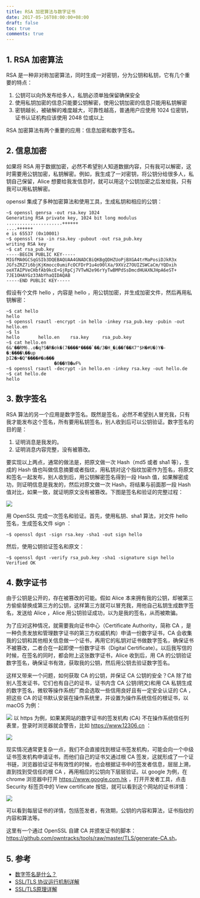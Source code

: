 ```yaml
---
title: RSA 加密算法与数字证书
date: 2017-05-16T08:00:00+08:00
draft: false
toc: true
comments: true
---
```




## 1. RSA 加密算法

RSA 是一种非对称加密算法，同时生成一对密钥，分为公钥和私钥，它有几个重要的特点：

1. 公钥可以向外发布给多人，私钥必须单独保留确保安全
2. 使用私钥加密的信息只能要公钥解密，使用公钥加密的信息只能用私钥解密
3. 密钥越长，被破解的难度越大，可靠性越高，普通用户应使用 1024 位密钥，证书认证机构应该使用 2048 位或以上

RSA 加密算法有两个重要的应用：信息加密和数字签名。

## 2. 信息加密

如果将 RSA 用于数据加密，必然不希望别人知道数据内容，只有我可以解密，这时需要用公钥加密，私钥解密。例如，我生成了一对密钥，将公钥分给很多人，私钥自己保留，Alice 想要给我发信息时，就可以用这个公钥加密之后发给我，只有我可以用私钥解密。

openssl 集成了多种加密算法和使用工具，生成私钥和相应的公钥：

    ~$ openssl genrsa -out rsa.key 1024
    Generating RSA private key, 1024 bit long modulus
    .....................++++++
    ....++++++
    e is 65537 (0x10001)
    ~$ openssl rsa -in rsa.key -pubout -out rsa_pub.key
    writing RSA key
    ~$ cat rsa_pub.key
    -----BEGIN PUBLIC KEY-----
    MIGfMA0GCSqGSIb3DQEBAQUAA4GNADCBiQKBgQDHZUoPjBXGA4trMaPosiDJkR3x
    JGfsZRZ7i6bjKjKmocc0umiFcOCFDrP1u4o90lXa/9XVzZ7OUIZSWCaCm/YQDxih
    oeXTAIPVeCHbfAb9kcE+GjRpCj7VTwN2e96rYyTwBMPdSsDmcdHUAXNJHpA6eST+
    7JE1OHAYGz33AbYhaQIDAQAB
    -----END PUBLIC KEY-----

假设有个文件 hello ，内容是 hello ，用公钥加密，并生成加密文件，然后再用私钥解密：

    ~$ cat hello
    hello
    ~$ openssl rsautl -encrypt -in hello -inkey rsa_pub.key -pubin -out hello.en
    ~$ ls
    hello       hello.en    rsa.key     rsa_pub.key
    ~$ cat hello.en
    6&'��RM6..o�q?S�R�σk�(7����*����`��/3�H_�i��f��X7"$H�#U�)Y�-�:����\��up
    ϸI2�>�Q"����#�a���
                      �0��YB�wF%
    ~$ openssl rsautl -decrypt -in hello.en -inkey rsa.key -out hello.de
    ~$ cat hello.de
    hello
    
## 3. 数字签名

RSA 算法的另一个应用是数字签名。既然是签名，必然不希望别人冒充我，只有我才能发布这个签名，所有要用私钥签名，别人收到后可以公钥验证。数字签名的目的是：

1. 证明消息是我发的。
2. 证明消息内容完整，没有被篡改。

要实现以上两点，通常的做法是，把原文做一次 Hash（md5 或者 sha1 等），生成的 Hash 值也叫做信息摘要或者指纹，用私钥对这个指纹加密作为签名，将原文和签名一起发布，别人收到后，用公钥解密签名得到一段 Hash 值，如果解密成功，则证明信息是我发的，然后对原文做一次 Hash，将结果与前面那一段 Hash 值对比，如果一致，就证明原文没有被篡改。下图是签名和验证的完整过程：


![](./pics/2017-05-16_1.png)


用 OpenSSL 完成一次签名和验证。首先，使用私钥、sha1 算法，对文件 hello 签名，生成签名文件 sign ：

    ~$ openssl dgst -sign rsa.key -sha1 -out sign hello

然后，使用公钥验证签名和原文：

    ~$ openssl dgst -verify rsa_pub.key -sha1 -signature sign hello
    Verified OK
    
## 4. 数字证书

由于公钥是公开的，存在被篡改的可能。假如 Alice 本来拥有我的公钥，却被第三方偷偷替换成第三方的公钥，这样第三方就可以冒充我，用他自己私钥生成数字签名，发送给 Alice ，Alice 用公钥验证成功，以为是我的签名，从而被欺骗。

为了应对这种情况，就需要我向证书中心（Certificate Authority，简称 CA ，是一种负责发放和管理数字证书的第三方权威机构）申请一份数字证书，CA 会收集我的公钥和其他相关信息做一个证书，再用它的私钥对证书做数字签名，确保证书不被篡改，二者合在一起即使一份数字证书（Digital Certificate）。以后我写信的时候，在签名的同时，都会附上这张数字证书，Alice 收到后，用 CA 的公钥验证数字签名，确保证书有效，获取我的公钥，然后用公钥去验证数字签名。

这样又带来一个问题，如何获取 CA 的公钥，并保证 CA 公钥的安全？CA 除了给别人签发证书，它们也有自己的证书，证书内含 CA 公钥(明文)和用 CA 私钥生成的数字签名，微软等操作系统厂商会选取一些信用良好且有一定安全认证的 CA ，把这些 CA 的证书默认安装在操作系统里，并设置为操作系统信任的根证书，以 macOS 为例：

![](./pics/2017-05-16_2.png)
以 https 为例，如果某网站的数字证书的签发机构 (CA) 不在操作系统信任列表里，登录时浏览器就会警告，比如 <https://www.12306.cn> ：

![](./pics/2017-05-16_3.png)

现实情况通常更复杂一点，我们不会直接找到根证书签发机构，可能会向一个中级证书签发机构申请证书，而他们自己的证书又通过根 CA 签发，这就形成了一个证书链，浏览器验证证书有效性的时候，也会根据证书中的签发者信息，层层上溯，直到找到受信任的根 CA ，再用相应的公钥向下层层验证。以 google 为例，在 chrome 浏览器中打开 <https://www.google.com.hk> ，打开开发者工具，点击 Security 标签页中的 View certificate 按钮，就可以看到这个网站的证书详情：

![](./pics/2017-05-16_4.png)

可以看到每层证书的详情，包括签发者，有效期，公钥的内容和算法，证书指纹的内容和算法等。

这里有一个通过 OpenSSL 自建 CA 并颁发证书的脚本：<https://github.com/owntracks/tools/raw/master/TLS/generate-CA.sh>。

## 5. 参考

* [数字签名是什么？](http://www.ruanyifeng.com/blog/2011/08/what_is_a_digital_signature.html)
* [SSL/TLS 协议运行机制详解](http://ruanyifeng.com/blog/2014/02/ssl_tls.html)
* [SSL/TLS原理详解](http://seanlook.com/2015/01/07/tls-ssl/)
